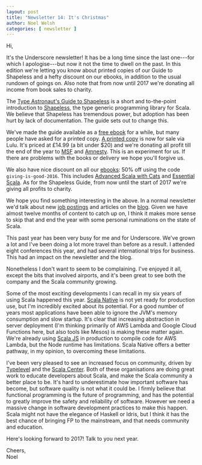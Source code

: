 ```yaml
---
layout: post
title: "Newsletter 14: It's Christmas"
author: Noel Welsh
categories: [ newsletter ]
---
```

Hi,

It's the Underscore newsletter!
It has be a long time since the last one---for which I apologise---but now it not the time to dwell on the past. 
In this edition we're letting you know about printed copies of our Guide to Shapeless and a hefty discount on our ebooks,
in addition to the usual rundown of goings on.
Also note that from now until 2017 we're donating all income from book sales to charity.

<!-- break -->

The [Type Astronaut's Guide to Shapeless][shapeless-guide] is a short and to-the-point introduction to [Shapeless][shapeless], the type generic programming library for Scala.
We believe that Shapeless has tremendous power,
but adoption has been hurt by lack of documentation.
The guide sets out to change this.

We've made the guide available as a [free ebook][shapeless-guide-ebook] for a while,
but many people have asked for a printed copy.
[A printed copy][shapeless-guide-book] is now for sale via Lulu.
It's priced at £14.99 (a bit under $20) and we're donating all profit till the end of the year to [MSF][msf] and [Amnesty][amnesty].
This is an experiment for us. 
If there are problems with the books or delivery we hope you'll forgive us.

We also have nice discount on all our [ebooks][books]: 50% off using the code `giving-is-good-2016`. 
This includes [Advanced Scala with Cats][advanced-scala]
and [Essential Scala][essential-scala].
As for the Shapeless Guide, from now until the start of 2017 we're giving all profits to charity.

We hope you find something interesting in the above.
In a normal newsletter we'd talk about new [job postings][job-postings] and articles on the [blog][blog].
Given we have almost twelve months of content to catch up on,
I think it makes more sense to skip that and end the year with some personal ruminations on the state of Scala.

This past year has been very busy for me and for Underscore.
We've grown a lot and I've been doing a lot more travel than before as a result.
I attended eight conferences this year, 
and had several international trips for business.
This had an impact on the newsletter and the blog.

Nonetheless I don't want to seem to be complaining.
I've enjoyed it all,
except the bits that involved airports,
and it's been great to see both the company and the Scala community growing.

Some of the most exciting developments I can recall in my six years of using Scala happened this year.
[Scala Native][scala-native] is not yet ready for production use,
but I'm incredibly excited about its potential.
For a good number of years most applications have been able to ignore the JVM's memory consumption and slow startup.
It's clear that increasing abstraction in server deployment (I'm thinking primarily of AWS Lambda and Google Cloud Functions here, but also tools like Mesos) is making these matter again.
We're already using [Scala JS][scala-js] in production to compile code for AWS Lambda,
but the Node runtime has limitations.
Scala Native offers a better pathway,
in my opinion,
to overcoming these limitations.

I've been very pleased to see an increased focus on community,
driven by [Typelevel][typelevel] and the [Scala Center][scala-center].
Both of these organisations are doing great work to educate developers about Scala,
and make the Scala community a better place to be.
It's hard to underestimate how important software has become,
but software quality is not what it could be.
I firmly believe that functional programming is the future of programming,
and has the potential to greatly improve the safety and reliability of software.
However we need a massive change in software development practices to make this happen.
Scala might not have the elegance of Haskell or Idris,
but I think it has the best chance of bringing FP to the mainstream,
and that needs community and education.

Here's looking forward to 2017!
Talk to you next year.

Cheers,<br/>
Noel

[shapeless-guide]: https://github.com/underscoreio/shapeless-guide/
[shapeless]: https://github.com/milessabin/shapeless
[shapeless-guide-ebook]: http://underscore.io/books/shapeless-guide/
[shapeless-guide-book]: http://www.lulu.com/shop/dave-gurnell/the-type-astronauts-guide-to-shapeless/paperback/product-22992219.html

[msf]: http://www.msf.org/
[amnesty]: https://www.amnesty.org.uk/

[books]: http://underscore.io/books/
[advanced-scala]: http://underscore.io/books/advanced-scala/
[essential-scala]: http://underscore.io/books/essential-scala/

[job-postings]: http://underscore.io/jobs/
[blog]: http://underscore.io/blog

[scala-native]: https://github.com/scala-native/scala-native
[scala-js]: http://www.scala-js.org/

[typelevel]: http://typelevel.org/
[scala-center]: https://scala.epfl.ch/

[sx]: http://scala.exchange
[sx-roundup]: http://underscore.io/blog/posts/2015/12/18/scala-exchange-highlights.html
[interpreters-sx]: http://underscore.io/blog/posts/2015/12/21/scalax-interpreters-workshop.html
[slick-sx]: http://underscore.io/blog/posts/2015/12/21/scalax-slick-workshop.html

[tut]: http://underscore.io/blog/posts/2015/12/18/tut.html

[job-board]: http://underscore.io/jobs/
[tozny]: http://underscore.io/jobs/2015-12-10-tozny/
[galois]: http://galois.com/
[data-reply]: http://underscore.io/jobs/2015-12-22-datareply/
